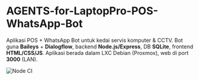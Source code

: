 # AGENTS-for-LaptopPro-POS-WhatsApp-Bot
Aplikasi POS + WhatsApp Bot untuk kedai servis komputer &amp; CCTV. Bot guna **Baileys** + **Dialogflow**, backend **Node.js/Express**, DB **SQLite**, frontend **HTML/CSS/JS**. Aplikasi berada dalam LXC Debian (Proxmox), web di port **3000** (LAN).

![Node CI](https://github.com/<ORG_OR_USER>/<REPO>/actions/workflows/node-ci.yml/badge.svg)


